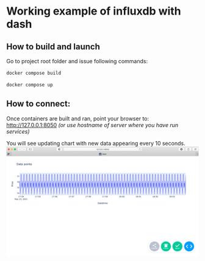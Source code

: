 # Working example of influxdb with dash

## How to build and launch
Go to project root folder and issue following commands:
```bash
docker compose build
```
```bash
docker compose up
```

## How to connect:
Once containers are built and ran, point your browser to:
http://127.0.0.1:8050
_(or use hostname of server where you have run services)_

You will see updating chart with new data appearing every 10 seconds.
![example view](Screenshot.png "Example of 10 minutes data shown")
